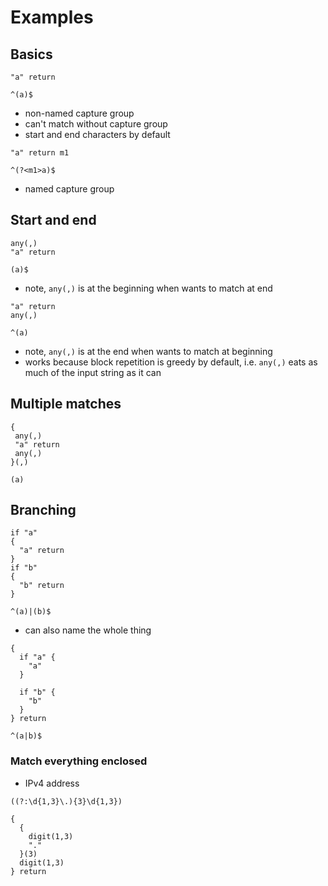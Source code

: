 # Examples



## Basics

```
"a" return
```

```
^(a)$
```

- non-named capture group
- can't match without capture group
- start and end characters by default

```
"a" return m1
```

```
^(?<m1>a)$
```

- named capture group



## Start and end

```
any(,)
"a" return
```

```
(a)$
```

- note, `any(,)` is at the beginning when wants to match at end

```
"a" return
any(,)
```

```
^(a)
```

- note, `any(,)` is at the end when wants to match at beginning
- works because block repetition is greedy by default, i.e. `any(,)` eats as much of the input string as it can



## Multiple matches

```
{
 any(,)
 "a" return
 any(,)
}(,)
```

```
(a)
```



## Branching

```
if "a"
{
  "a" return
}
if "b"
{
  "b" return
}
```

```
^(a)|(b)$
```

- can also name the whole thing

```
{
  if "a" {
    "a"
  }

  if "b" {
    "b"
  }
} return
```

```
^(a|b)$
```



### Match everything enclosed

- IPv4 address

```
((?:\d{1,3}\.){3}\d{1,3})
```

```
{
  {
    digit(1,3)
    "."
  }(3)
  digit(1,3)
} return
```
